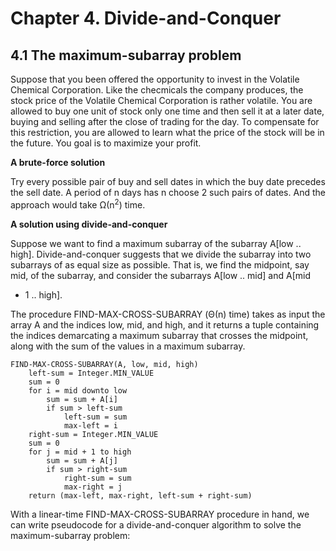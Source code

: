 # Chapter 4. Divide-and-Conquer

## 4.1 The maximum-subarray problem

Suppose that you been offered the opportunity to invest in the Volatile Chemical Corporation. Like the checmicals the company produces, the stock price of the Volatile Chemical Corporation is rather volatile. You are allowed to buy one unit of stock only one time and then sell it at a later date, buying and selling after the close of trading for the day. To compensate for this restriction, you are allowed to learn what the price of the stock will be in the future. You goal is to maximize your profit.

**A brute-force solution**

Try every possible pair of buy and sell dates in which the buy date precedes the sell date. A period of n days has n choose 2 such pairs of dates. And the approach would take &Omega;(n<sup>2</sup>) time.

**A solution using divide-and-conquer**

Suppose we want to find a maximum subarray of the subarray A[low .. high]. Divide-and-conquer suggests that we divide the subarray into two subarrays of as equal size as possible. That is, we find the midpoint, say mid, of the subarray, and consider the subarrays A[low .. mid] and A[mid 
+ 1 .. high]. 

The procedure FIND-MAX-CROSS-SUBARRAY (&Theta;(n) time) takes as input the array A and the indices low, mid, and high, and it returns a tuple containing the indices demarcating a maximum subarray that crosses the midpoint, along with the sum of the values in a maximum subarray.

```
FIND-MAX-CROSS-SUBARRAY(A, low, mid, high)
	left-sum = Integer.MIN_VALUE
	sum = 0
	for i = mid downto low
		sum = sum + A[i]
		if sum > left-sum
			left-sum = sum
			max-left = i
	right-sum = Integer.MIN_VALUE
	sum = 0
	for j = mid + 1 to high
		sum = sum + A[j]
		if sum > right-sum
			right-sum = sum
			max-right = j
	return (max-left, max-right, left-sum + right-sum)
```

With a linear-time FIND-MAX-CROSS-SUBARRAY procedure in hand, we can write pseudocode for a divide-and-conquer algorithm to solve the maximum-subarray problem:

```

```






